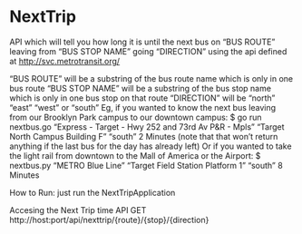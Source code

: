 # NextTrip

API which will tell you how long it is until
the next bus on “BUS ROUTE” leaving from “BUS STOP NAME” going “DIRECTION”
using the api defined at http://svc.metrotransit.org/


“BUS ROUTE” will be a substring of the bus route name which is only in one bus
route
“BUS STOP NAME” will be a substring of the bus stop name which is only in one bus
stop on that route
“DIRECTION” will be “north” “east” “west” or “south”
Eg, if you wanted to know the next bus leaving from our Brooklyn Park campus to
our downtown campus:
$ go run nextbus.go “Express - Target - Hwy 252 and 73rd Av P&R - Mpls” “Target
North Campus Building F” “south”
2 Minutes
(note that that won’t return anything if the last bus for the day has already left)
Or if you wanted to take the light rail from downtown to the Mall of America or the
Airport:
$ nextbus.py “METRO Blue Line” “Target Field Station Platform 1” “south”
8 Minutes



How to Run:
just run the NextTripApplication

Accesing the Next Trip time API
GET
http://host:port/api/nexttrip/{route}/{stop}/{direction}

